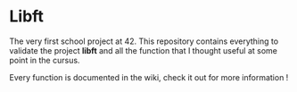 # Libft
The very first school project at 42. This repository contains everything to validate the project **libft** and all the function that I thought useful at some point in the cursus.

Every function is documented in the wiki, check it out for more information !
